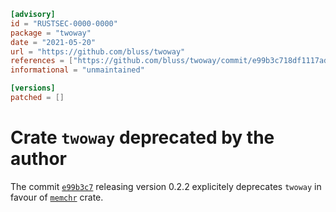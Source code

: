 ```toml
[advisory]
id = "RUSTSEC-0000-0000"
package = "twoway"
date = "2021-05-20"
url = "https://github.com/bluss/twoway"
references = ["https://github.com/bluss/twoway/commit/e99b3c718df1117ad7f54c33f6540c8f46cc17dd"]
informational = "unmaintained"

[versions]
patched = []
```

# Crate `twoway` deprecated by the author

The commit [`e99b3c7`](https://github.com/bluss/twoway/commit/e99b3c718df1117ad7f54c33f6540c8f46cc17dd) releasing version 0.2.2 explicitely deprecates `twoway` in favour of [`memchr`](https://crates.io/crates/memchr) crate.
